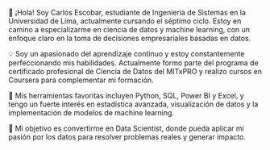 👋 ¡Hola! Soy Carlos Escobar, estudiante de Ingeniería de Sistemas en la Universidad de Lima, actualmente cursando el séptimo ciclo. Estoy en camino a especializarme en ciencia de datos y machine learning, con un enfoque claro en la toma de decisiones empresariales basadas en datos.

💡 Soy un apasionado del aprendizaje continuo y estoy constantemente perfeccionando mis habilidades. Actualmente formo parte del programa de certificado profesional de Ciencia de Datos del MITxPRO y realizo cursos en Coursera para complementar mi formación.

🔧 Mis herramientas favoritas incluyen Python, SQL, Power BI y Excel, y tengo un fuerte interés en estadística avanzada, visualización de datos y la implementación de modelos de machine learning.

🎯 Mi objetivo es convertirme en Data Scientist, donde pueda aplicar mi pasión por los datos para resolver problemas reales y generar impacto.

<!--
**CarlosEscobarArroyo/CarlosEscobarArroyo** is a ✨ _special_ ✨ repository because its `README.md` (this file) appears on your GitHub profile.

Here are some ideas to get you started:

- 🔭 I’m currently working on ...
- 🌱 I’m currently learning ...
- 👯 I’m looking to collaborate on ...
- 🤔 I’m looking for help with ...
- 💬 Ask me about ...
- 📫 How to reach me: ...
- 😄 Pronouns: ...
- ⚡ Fun fact: ...
-->
